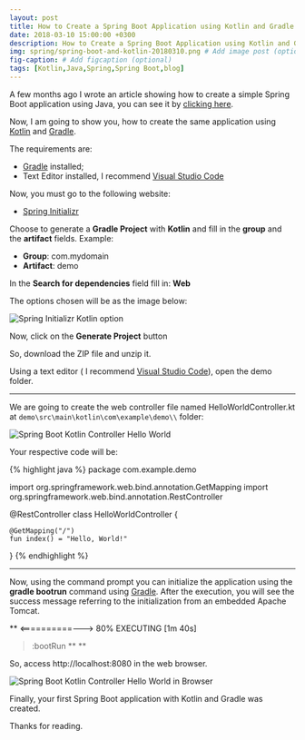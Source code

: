 ```yaml
---
layout: post
title: How to Create a Spring Boot Application using Kotlin and Gradle
date: 2018-03-10 15:00:00 +0300
description: How to Create a Spring Boot Application using Kotlin and Gradle # Add post description (optional)
img: spring/spring-boot-and-kotlin-20180310.png # Add image post (optional)
fig-caption: # Add figcaption (optional)
tags: [Kotlin,Java,Spring,Spring Boot,blog]
---
```


A few months ago I wrote an article showing how to create a simple Spring Boot application using Java, you can see it by [clicking here](https://thiagoteixeira.github.io/how-to-create-spring-boot-application).

Now, I am going to show you, how to create the same application using [Kotlin](https://kotlinlang.org/) and [Gradle](https://gradle.org/).

The requirements are:
 - [Gradle](https://gradle.org/) installed;
 - Text Editor installed, I recommend [Visual Studio Code](https://code.visualstudio.com/)
 

Now, you must go to the following website:
 * [Spring Initializr](https://start.spring.io/)
 
Choose to generate a **Gradle Project** with **Kotlin** and fill in the **group** and the **artifact** fields. Example:
 - **Group**: com.mydomain
 - **Artifact**: demo
 
In the **Search for dependencies** field fill in: **Web**

The options chosen will be as the image below:

![Spring Initializr Kotlin option]({{site.baseurl}}/assets/img/kotlin/how-to-create-spring-boot-with-kotlin-and-gradle/spring-initializr-options-chosen.png)

Now, click on the **Generate Project** button

So, download the ZIP file and unzip it.

Using a text editor ( I recommend [Visual Studio Code](https://code.visualstudio.com/)), open the demo folder.

---

We are going to create the web controller file named HelloWorldController.kt at `demo\src\main\kotlin\com\example\demo\\` folder:

![Spring Boot Kotlin Controller Hello World]({{site.baseurl}}/assets/img/kotlin/how-to-create-spring-boot-with-kotlin-and-gradle/hello-world-controller-file.png)


Your respective code will be:

{% highlight java %}
package com.example.demo

import org.springframework.web.bind.annotation.GetMapping
import org.springframework.web.bind.annotation.RestController

@RestController
class HelloWorldController {

    @GetMapping("/")
    fun index() = "Hello, World!"

}
{% endhighlight %}

---

Now, using the command prompt you can initialize the application using the **gradle bootrun** command using [Gradle](https://gradle.org/).
After the execution, you will see the success message referring to the initialization from an embedded Apache Tomcat.

**
<==========---> 80% EXECUTING [1m 40s]
> :bootRun **
**

So, access http://localhost:8080 in the web browser.

![Spring Boot Kotlin Controller Hello World in Browser]({{site.baseurl}}/assets/img/kotlin/how-to-create-spring-boot-with-kotlin-and-gradle/hello-world-browser-access.png)


Finally, your first Spring Boot application with Kotlin and Gradle was created.

Thanks for reading.